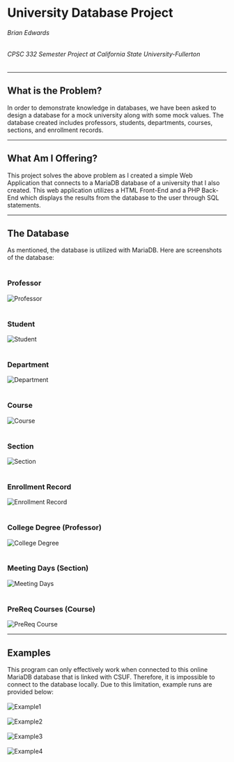 # University Database Project
###### Brian Edwards
###### CPSC 332 Semester Project at California State University-Fullerton
---
## What is the Problem?
In order to demonstrate knowledge in databases, we have been asked to design a database for a mock university along with some mock values. The database created includes professors, students, departments, courses, sections, and enrollment records.

---
## What Am I Offering?
This project solves the above problem as I created a simple Web Application that connects to a MariaDB database of a university that I also created. This web application utilizes a HTML Front-End and a PHP Back-End which displays the results from the database to the user through SQL statements.

---
## The Database
As mentioned, the database is utilized with MariaDB. Here are screenshots of the database: <br/><br/>
### Professor
![Professor](https://github.com/brianedwards00/University-Database/blob/main/READ.ME%20Pictures/Professor.png)
<br/><br/>
### Student
![Student](https://github.com/brianedwards00/University-Database/blob/main/READ.ME%20Pictures/Student.png)
<br/><br/>
### Department
![Department](https://github.com/brianedwards00/University-Database/blob/main/READ.ME%20Pictures/Department.png)
<br/><br/>
### Course
![Course](https://github.com/brianedwards00/University-Database/blob/main/READ.ME%20Pictures/Course.png)
<br/><br/>
### Section
![Section](https://github.com/brianedwards00/University-Database/blob/main/READ.ME%20Pictures/Section.png)
<br/><br/>
### Enrollment Record
![Enrollment Record](https://github.com/brianedwards00/University-Database/blob/main/READ.ME%20Pictures/Enrollment.png)
<br/><br/>
### College Degree (Professor)
![College Degree](https://github.com/brianedwards00/University-Database/blob/main/READ.ME%20Pictures/College%20Degree.png)
<br/><br/>
### Meeting Days (Section)
![Meeting Days](https://github.com/brianedwards00/University-Database/blob/main/READ.ME%20Pictures/Meeting%20Days.png)
<br/><br/>
### PreReq Courses (Course)
![PreReq Course](https://github.com/brianedwards00/University-Database/blob/main/READ.ME%20Pictures/PreReq%20Courses.png)

---
## Examples
This program can only effectively work when connected to this online MariaDB database that is linked with CSUF. Therefore, it is impossible to connect to the database locally. Due to this limitation, example runs are provided below: <br/><br/>
![Example1](https://github.com/brianedwards00/University-Database/blob/main/READ.ME%20Pictures/Example%201.gif)
<br/><br/>
![Example2](https://github.com/brianedwards00/University-Database/blob/main/READ.ME%20Pictures/Example%202.gif)
<br/><br/>
![Example3](https://github.com/brianedwards00/University-Database/blob/main/READ.ME%20Pictures/Example%203.gif)
<br/><br/>
![Example4](https://github.com/brianedwards00/University-Database/blob/main/READ.ME%20Pictures/Example%204.gif)
